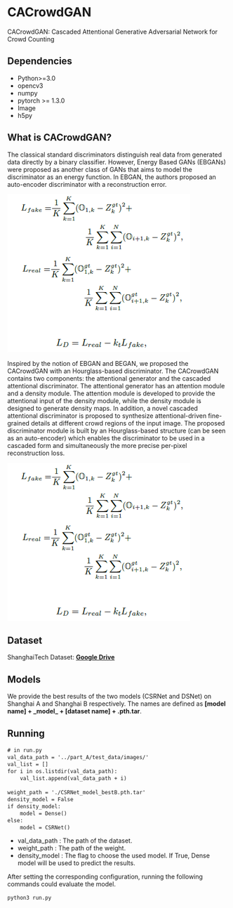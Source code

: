 # CACrowdGAN
CACrowdGAN: Cascaded Attentional Generative Adversarial Network for Crowd Counting


## Dependencies

- Python>=3.0
- opencv3
- numpy
- pytorch >= 1.3.0
- Image
- h5py
## What is CACrowdGAN?
The classical standard discriminators distinguish real data from generated data directly by a binary classifier. However,
Energy Based GANs (EBGANs) were proposed as another class of GANs that aims to model the discriminator as an energy function. In EBGAN, the authors  proposed an auto-encoder discriminator with a reconstruction error.

![image](https://github.com/zhuaichun/CACrowdGAN/blob/main/Loss.png)

Inspired by the notion of EBGAN and BEGAN, we proposed the CACrowdGAN with an Hourglass-based discriminator.
The CACrowdGAN contains two components: the attentional generator and the cascaded attentional discriminator. The attentional generator has an attention module and a density
module. The attention module is developed to provide the attentional input of the density module, while the density module is designed to generate density maps. In addition,
a novel cascaded attentional discriminator is proposed to synthesize attentional-driven fine-grained details at different crowd regions of the input image. The proposed discriminator module is built by an Hourglass-based structure (can be seen as an auto-encoder) which enables the discriminator to be used in a cascaded form and simultaneously the more precise per-pixel reconstruction loss. 

![image](https://github.com/zhuaichun/CACrowdGAN/blob/main/Loss.png)

## Dataset
ShanghaiTech Dataset: [**Google Drive**](https://drive.google.com/open?id=16dhJn7k4FWVwByRsQAEpl9lwjuV03jVI)


##  Models
We provide the best results of the two models (CSRNet and DSNet) on Shanghai A and Shanghai B respectively. The names are defined as **[model name] + \_model\_ + [dataset name] + .pth.tar**.


## Running
```
# in run.py
val_data_path = '../part_A/test_data/images/'
val_list = []
for i in os.listdir(val_data_path):
    val_list.append(val_data_path + i)

weight_path = './CSRNet_model_bestB.pth.tar'
density_model = False
if density_model:
    model = Dense()
else:
    model = CSRNet()
```
- val_data_path : The path of the dataset.
- weight_path   : The path of the weight.
- density_model : The flag to choose the used model. If True, Dense model will be used to predict the results.

After setting the corresponding configuration, running the following commands could evaluate the model.
```
python3 run.py
```


